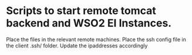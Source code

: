 # Scripts to start remote tomcat backend and WSO2 EI Instances. # 

Place the files in the relevant remote machines. 
Place the ssh config file in the client .ssh/ folder.
Update the ipaddresses accordingly
